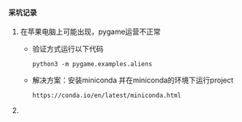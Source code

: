 #### 采坑记录
1. 在苹果电脑上可能出现，pygame运营不正常
    - 验证方式运行以下代码

          python3 -m pygame.examples.aliens
    - 解决方案：安装miniconda 并在miniconda的环境下运行project
   
          https://conda.io/en/latest/miniconda.html
 2. 